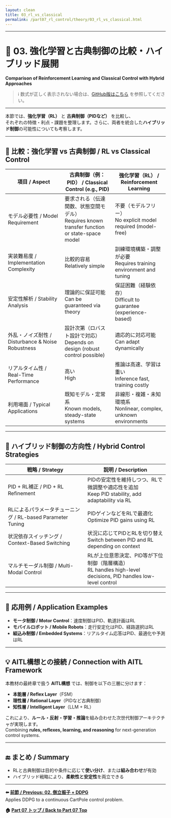 ```yaml
---
layout: clean
title: 03_rl_vs_classical
permalink: /part07_rl_control/theory/03_rl_vs_classical.html
---
```


---

# 🤖 03. 強化学習と古典制御の比較・ハイブリッド展開  
**Comparison of Reinforcement Learning and Classical Control with Hybrid Approaches**

> ℹ️ 数式が正しく表示されない場合は、[GitHub版はこちら](https://github.com/Samizo-AITL/EduController/blob/main/part07_rl_control/theory/03_rl_vs_classical.md) を参照してください。

---

本節では、**強化学習（RL）** と **古典制御（PIDなど）** を比較し、  
それぞれの特徴・利点・課題を整理します。さらに、両者を統合した**ハイブリッド制御**の可能性についても考察します。

---

## 📐 比較：強化学習 vs 古典制御 / RL vs Classical Control

| **項目 / Aspect** | **古典制御（例：PID） / Classical Control (e.g., PID)** | **強化学習（RL） / Reinforcement Learning** |
|------|------------------------------------------|----------------------------------------------|
| モデル必要性 / Model Requirement | 要求される（伝達関数、状態空間モデル）<br>Requires known transfer function or state-space model | 不要（モデルフリー）<br>No explicit model required (model-free) |
| 実装難易度 / Implementation Complexity | 比較的容易<br>Relatively simple | 訓練環境構築・調整が必要<br>Requires training environment and tuning |
| 安定性解析 / Stability Analysis | 理論的に保証可能<br>Can be guaranteed via theory | 保証困難（経験依存）<br>Difficult to guarantee (experience-based) |
| 外乱・ノイズ耐性 / Disturbance & Noise Robustness | 設計次第（ロバスト設計で対応）<br>Depends on design (robust control possible) | 適応的に対応可能<br>Can adapt dynamically |
| リアルタイム性 / Real-Time Performance | 高い<br>High | 推論は高速、学習は重い<br>Inference fast, training costly |
| 利用場面 / Typical Applications | 既知モデル・定常系<br>Known models, steady-state systems | 非線形・複雑・未知環境系<br>Nonlinear, complex, unknown environments |

---

## 🧠 ハイブリッド制御の方向性 / Hybrid Control Strategies

| **戦略 / Strategy** | **説明 / Description** |
|------|--------------|
| PID + RL補正 / PID + RL Refinement | PIDの安定性を維持しつつ、RLで微調整や適応性を追加<br>Keep PID stability, add adaptability via RL |
| RLによるパラメータチューニング / RL-based Parameter Tuning | PIDゲインなどをRLで最適化<br>Optimize PID gains using RL |
| 状況依存スイッチング / Context-Based Switching | 状況に応じてPIDとRLを切り替え<br>Switch between PID and RL depending on context |
| マルチモーダル制御 / Multi-Modal Control | RLが上位意思決定、PID等が下位制御（階層構造）<br>RL handles high-level decisions, PID handles low-level control |

---

## 🔧 応用例 / Application Examples

- **モータ制御 / Motor Control**：速度制御はPID、軌道計画はRL  
- **モバイルロボット / Mobile Robots**：走行安定化はPID、経路選択はRL  
- **組込み制御 / Embedded Systems**：リアルタイム応答はPID、最適化や予測はRL

---

## 💡 AITL構想との接続 / Connection with AITL Framework

本教材の最終章で扱う **AITL構想** では、制御を以下の三層に分けます：  

- **本能層 / Reflex Layer**（FSM）  
- **理性層 / Rational Layer**（PIDなど古典制御）  
- **知性層 / Intelligent Layer**（LLM + RL）

これにより、**ルール・反射・学習・推論**を組み合わせた次世代制御アーキテクチャが実現します。  
Combining **rules, reflexes, learning, and reasoning** for next-generation control systems.

---

## 🔚 まとめ / Summary

- RLと古典制御は目的や条件に応じて**使い分け**、または**組み合わせ**が有効  
- ハイブリッド戦略により、**柔軟性と安定性**を両立できる

---

**⬅️ [前節 / Previous: 02. 倒立振子 + DDPG](https://samizo-aitl.github.io/EduController/part07_rl_control/theory/02_cartpole_ddpg.html)**  
Applies DDPG to a continuous CartPole control problem.

**🏠 [Part 07 トップ / Back to Part 07 Top](https://samizo-aitl.github.io/EduController/part07_rl_control/)**
